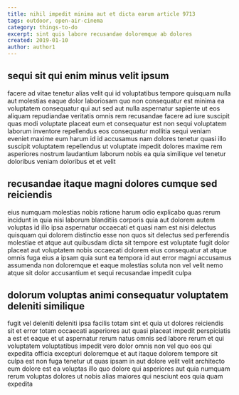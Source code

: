 ```yaml
---
title: nihil impedit minima aut et dicta earum article 9713
tags: outdoor, open-air-cinema
category: things-to-do
excerpt: sint quis labore recusandae doloremque ab dolores
created: 2019-01-10
author: author1
---
```


## sequi sit qui enim minus velit ipsum

facere ad vitae tenetur alias velit qui id voluptatibus tempore quisquam nulla aut molestias eaque dolor laboriosam quo non consequatur est minima ea voluptatem consequatur qui aut sed aut nulla aspernatur sapiente ut eos aliquam repudiandae veritatis omnis rem recusandae facere ad iure suscipit quas modi voluptate placeat eum et consequatur est non sequi voluptatem laborum inventore repellendus eos consequatur mollitia sequi veniam eveniet maxime eum harum id id accusamus nam dolores tenetur quasi illo suscipit voluptatem repellendus ut voluptate impedit dolores maxime rem asperiores nostrum laudantium laborum nobis ea quia similique vel tenetur doloribus veniam doloribus et et velit

## recusandae itaque magni dolores cumque sed reiciendis

eius numquam molestias nobis ratione harum odio explicabo quas rerum incidunt in quia nisi laborum blanditiis corporis quia aut dolorem autem voluptas id illo ipsa aspernatur occaecati et quasi nam est nisi delectus quisquam qui dolorem distinctio esse non quos sit delectus sed perferendis molestiae et atque aut quibusdam dicta sit tempore est voluptate fugit dolor placeat aut voluptatem nobis occaecati dolorem eius consequatur at atque omnis fuga eius a ipsam quia sunt ea tempora id aut error magni accusamus assumenda non doloremque et eaque molestias soluta non vel velit nemo atque sit dolor accusantium et sequi recusandae impedit culpa

## dolorum voluptas animi consequatur voluptatem deleniti similique

fugit vel deleniti deleniti ipsa facilis totam sint et quia ut dolores reiciendis sit et error totam occaecati asperiores aut quasi placeat impedit perspiciatis a est et eaque et ut aspernatur rerum natus omnis sed labore rerum et qui voluptatem voluptatibus impedit vero dolor omnis non vel quo eos qui expedita officia excepturi doloremque et aut itaque dolorem tempore sit culpa est non fuga tenetur ut quas ipsam in aut dolore velit velit architecto eum dolore est ea voluptas illo quo dolore qui asperiores aut quia numquam rerum voluptas dolores ut nobis alias maiores qui nesciunt eos quia quam expedita
